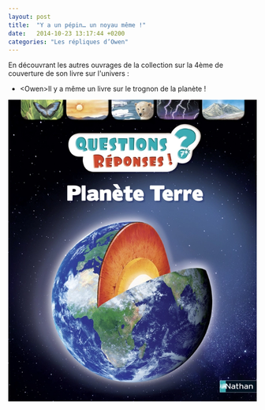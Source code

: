 ```yaml
---
layout: post
title:  "Y a un pépin… un noyau même !"
date:   2014-10-23 13:17:44 +0200
categories: "Les répliques d’Owen"
---
```


En découvrant les autres ouvrages de la collection sur la 4ème de
couverture de son livre sur l'univers :

-  \<Owen\>Il y a même un livre sur le trognon de la planète !

![Planète Terre](/assets/images/PlaneteTerre.webp)
